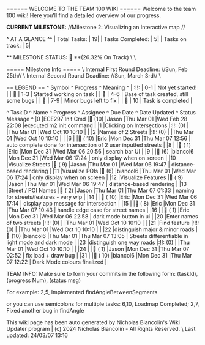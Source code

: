 ====== WELCOME TO THE TEAM 100 WIKI ======
Welcome to the team 100 wiki! Here you'll find a detailed overview of our progress. 

**CURRENT MILESTONE:** //Milestone 2: Visualizing an Interactive map //

^ AT A GLANCE ^^
| Total Tasks: | 19| 
| Tasks Completed: | 5| 
| Tasks on track: | 5| 

** MILESTONE STATUS:  🍎 **(26.32% On Track)  \\ \\

===== Milestone Info ===== \\ 
Internal First Round Deadline: //Sun, Feb 25th// \\ 
Internal Second Round Deadline: //Sun, March 3rd// \\ 

== LEGEND ==
^ Symbol ^ Progress ^ Meaning ^
| :!!: | 0-1 | Not yet started! |
| 🍎 | 1-3 | Started working on task |
| 🍊 | 4-6 | Base of task created, still some bugs |
| 🍋 | 7-9 | Minor bugs left to fix |
| 🍏 | 10 | Task is completed |


^ TaskID ^ Name ^ Progress ^ Assignee ^ Due Date ^ Date Updated ^ Status Message ^
|0 |ECE297 Init Cmd |🍏 (10) |Jason |Thu Mar 01 |Wed Feb 28 22:08 |executed m2 init command |
|1 |Clicking on Intersections |:!!: (0) | |Thu Mar 01 |Wed Oct 10 10:10 | |
|2 |Names of 2 Streets |:!!: (0) | |Thu Mar 01 |Wed Oct 10 10:10 | |
|6 | |🍏 ( 10) |Eric |Mon Dec 31 |Thu Mar 07 12:56 | auto complete done for intersection of 2 user inputted streets |
|8 | |🍎 ( 1) |Eric |Mon Dec 31 |Wed Mar 06 20:56 | search bar UI |
|9 | |🍊 (6) |biancol6 |Mon Dec 31 |Wed Mar 06 17:24 | only display when on screen |
|10 |Visualize Streets |🍋 ( 9) |Jason |Thu Mar 01 |Wed Mar 06 19:47 | distance-based rendering |
|11 |Visualize POIs |🍊 (6) |biancol6 |Thu Mar 01 |Wed Mar 06 17:24 | only display when on screen |
|12 |Visualize Features |🍋 ( 9) |Jason |Thu Mar 01 |Wed Mar 06 19:47 | distance-based rendering |
|13 |Street / POI Names |🍎 ( 2) |Jason |Thu Mar 01 |Thu Mar 07 01:33 | naming for streets/features - very wip |
|14 | |🍏 ( 10) |Eric |Mon Dec 31 |Wed Mar 06 17:14 | display app message for intersection |
|15 | |🍋 ( 8) |Eric |Mon Dec 31 |Thu Mar 07 10:43 | handle edge case for street names |
|16 | |🍎 ( 1) |Eric |Mon Dec 31 |Wed Mar 06 22:58 | dark mode button in ui |
|20 |Enter names of two streets |:!!: (0) | |Thu Mar 01 |Wed Oct 10 10:10 | |
|21 |Find feature |:!!: (0) | |Thu Mar 01 |Wed Oct 10 10:10 | |
|22 |distinguish major & minor roads |🍏 (10) |biancol6 |Thu Mar 01 |Thu Mar 07 13:05 | Streets differentiable in light mode and dark mode |
|23 |distinguish one way roads |:!!: (0) | |Thu Mar 01 |Wed Oct 10 10:10 | |
|24 | |🍎 ( 1) |Jason |Mon Dec 31 |Thu Mar 07 02:52 | fix load + draw bug |
|31 | |🍏 ( 10) |biancol6 |Mon Dec 31 |Thu Mar 07 12:22 | Dark Mode colours finalized |



TEAM INFO: Make sure to form your commits in the following form: 
  (taskId), (progress Num), (status msg)

For example:
  2,5, Implemented findAngleBetweenSegments

or you can use semicolons for multiple tasks:
  6,10, Loadmap Completed; 2,7, Fixed another bug in findAngle

This wiki page has been auto generated by Nicholas Biancolin's Wiki Updater program | (c) 2024 Nicholas Biancolin - All Rights Reserved. \\ 
Last updated: 24/03/07 13:16